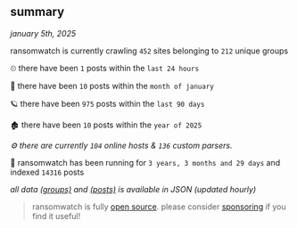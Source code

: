 
## summary
_january 5th, 2025_

ransomwatch is currently crawling `452` sites belonging to `212` unique groups

⏲ there have been `1` posts within the `last 24 hours`

🦈 there have been `10` posts within the `month of january`

🪐 there have been `975` posts within the `last 90 days`

🏚 there have been `10` posts within the `year of 2025`

_⚙️ there are currently `104` online hosts & `136` custom parsers._

🦕 ransomwatch has been running for `3 years, 3 months and 29 days` and indexed `14316` posts

_all data  [(groups)](http://ransomwhat.telemetry.ltd/groups) and [(posts)](http://ransomwhat.telemetry.ltd/posts) is available in JSON (updated hourly)_

> ransomwatch is fully [open source](https://github.com/joshhighet/ransomwatch#ransomwatch--). please consider [sponsoring](https://github.com/sponsors/joshhighet) if you find it useful!
